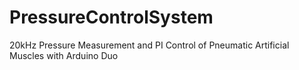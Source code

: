 # PressureControlSystem
20kHz Pressure Measurement and PI Control of Pneumatic Artificial Muscles with Arduino Duo
